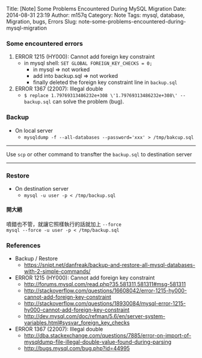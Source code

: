 Title: [Note] Some Problems Encountered During MySQL Migration
Date: 2014-08-31 23:19
Author: m157q
Category: Note
Tags: mysql, database, Migration, bugs, Errors
Slug: note-some-problems-encountered-during-mysql-migration

### Some encountered errors  
  
1. ERROR 1215 (HY000): Cannot add foreign key constraint  
    + in mysql shell: `SET GLOBAL FOREIGN_KEY_CHECKS = 0;`  
        + in mysql => not worked  
        + add into backup.sql => not worked  
        + finally deleted the foreign key constraint line in `backup.sql`  
2. ERROR 1367 (22007): Illegal double  
    + `$ replace 1.79769313486232e+308 \'1.79769313486232e+308\' -- backup.sql` can solve the problem (bug).  
  
<!--more-->  
  
### Backup  
  
+ On local server  
    + `mysqldump -f --all-databases --password='xxx' > /tmp/bakcup.sql`  
  
---  
  
Use `scp` or other command to transfter the `backup.sql` to destination server  
  
---  
  
### Restore  
  
+ On destination server  
    + `mysql -u user -p < /tmp/backup.sql`  
  
#### 開大絕  
  
噴錯也不管，就讓它照樣執行的話就加上 `--force`  
`mysql --force -u user -p < /tmp/backup.sql`  
  
### References  
  
+ Backup / Restore  
    + <https://snipt.net/danfreak/backup-and-restore-all-mysql-databases-with-2-simple-commands/>  
+ ERROR 1215 (HY000): Cannot add foreign key constraint  
    + <http://forums.mysql.com/read.php?35,581311,581311#msg-581311>  
    + <http://stackoverflow.com/questions/16608042/error-1215-hy000-cannot-add-foreign-key-constraint>  
    + <http://stackoverflow.com/questions/18930084/mysql-error-1215-hy000-cannot-add-foreign-key-constraint>  
    + <http://dev.mysql.com/doc/refman/5.6/en/server-system-variables.html#sysvar_foreign_key_checks>  
+ ERROR 1367 (22007): Illegal double  
    + <http://dba.stackexchange.com/questions/7885/error-on-import-of-mysqldump-file-illegal-double-value-found-during-parsing>  
    + <http://bugs.mysql.com/bug.php?id=44995>  
  